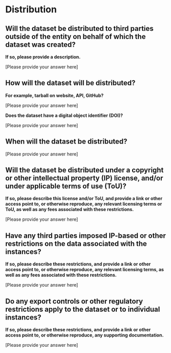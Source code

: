 # Distribution

## Will the dataset be distributed to third parties outside of the entity on behalf of which the dataset was created?

**If so, please provide a description.**

[Please provide your answer here]

## How will the dataset will be distributed?

**For example, tarball on website, API, GitHub?**

[Please provide your answer here]

**Does the dataset have a digital object identifier (DOI)?**

[Please provide your answer here]

## When will the dataset be distributed?

[Please provide your answer here]

## Will the dataset be distributed under a copyright or other intellectual property (IP) license, and/or under applicable terms of use (ToU)?

**If so, please describe this license and/or ToU, and provide a link or other access point to, or otherwise reproduce, any relevant licensing terms or ToU, as well as any fees associated with these restrictions.**

[Please provide your answer here]

## Have any third parties imposed IP-based or other restrictions on the data associated with the instances?

**If so, please describe these restrictions, and provide a link or other access point to, or otherwise reproduce, any relevant licensing terms, as well as any fees associated with these restrictions.**

[Please provide your answer here]

## Do any export controls or other regulatory restrictions apply to the dataset or to individual instances?

**If so, please describe these restrictions, and provide a link or other access point to, or otherwise reproduce, any supporting documentation.**

[Please provide your answer here]
